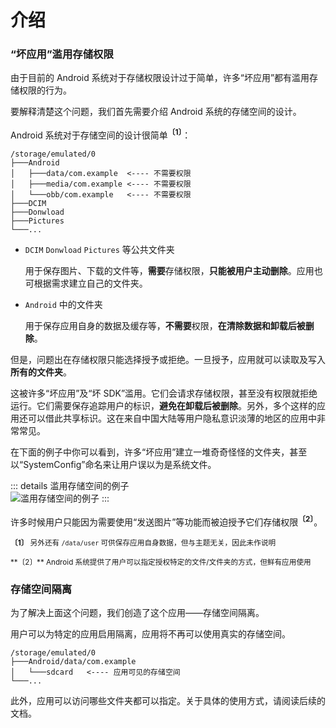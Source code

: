 # 介绍

### “坏应用”滥用存储权限

由于目前的 Android 系统对于存储权限设计过于简单，许多“坏应用”都有滥用存储权限的行为。

要解释清楚这个问题，我们首先需要介绍 Android 系统的存储空间的设计。

Android 系统对于存储空间的设计很简单<sup>**〔1〕**</sup>：

```
/storage/emulated/0
├───Android
│   ├───data/com.example  <---- 不需要权限
│   ├───media/com.example <---- 不需要权限
│   └───obb/com.example   <---- 不需要权限
├───DCIM
├───Donwload
├───Pictures
└───...
```

* `DCIM` `Donwload` `Pictures` 等公共文件夹

  用于保存图片、下载的文件等，**需要**存储权限，**只能被用户主动删除**。应用也可根据需求建立自己的文件夹。

* `Android` 中的文件夹

  用于保存应用自身的数据及缓存等，**不需要**权限，**在清除数据和卸载后被删除**。

但是，问题出在存储权限只能选择授予或拒绝。一旦授予，应用就可以读取及写入**所有的文件夹**。

这被许多“坏应用”及“坏 SDK”滥用。它们会请求存储权限，甚至没有权限就拒绝运行。它们需要保存追踪用户的标识，**避免在卸载后被删除**。另外，多个这样的应用还可以借此共享标识。这在来自中国大陆等用户隐私意识淡薄的地区的应用中非常常见。

在下面的例子中你可以看到，许多“坏应用”建立一堆奇奇怪怪的文件夹，甚至以“SystemConfig”命名来让用户误以为是系统文件。

::: details 滥用存储空间的例子
<br>
<img :src="$withBase('/images/chaos_storage.png')" alt="滥用存储空间的例子">
:::

许多时候用户只能因为需要使用“发送图片”等功能而被迫授予它们存储权限<sup>**〔2〕**</sup>。

<sub>**〔1〕** 另外还有 `/data/user` 可供保存应用自身数据，但与主题无关，因此未作说明</sub>
<p><sub>**〔2〕** Android 系统提供了用户可以指定授权特定的文件/文件夹的方式，但鲜有应用使用</sub>

### 存储空间隔离

为了解决上面这个问题，我们创造了这个应用——存储空间隔离。

用户可以为特定的应用启用隔离，应用将不再可以使用真实的存储空间。

```
/storage/emulated/0
├───Android/data/com.example
│   └───sdcard   <---- 应用可见的存储空间
└───...
```

此外，应用可以访问哪些文件夹都可以指定。关于具体的使用方式，请阅读后续的文档。